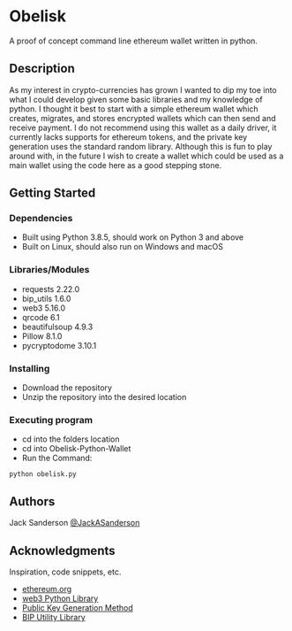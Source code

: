 # Obelisk

A proof of concept command line ethereum wallet written in python.

## Description

As my interest in crypto-currencies has grown I wanted to dip my toe into what 
I could develop given some basic libraries and my knowledge of python. I thought
it best to start with a simple ethereum wallet which creates, migrates, and stores
encrypted wallets which can then send and receive payment. I do not recommend 
using this wallet as a daily driver, it currently lacks supports for ethereum
tokens, and the private key generation uses the standard random library. Although
this is fun to play around with, in the future I wish to create a wallet which
could be used as a main wallet using the code here as a good stepping stone. 

## Getting Started

### Dependencies

* Built using Python 3.8.5, should work on Python 3 and above
* Built on Linux, should also run on Windows and macOS

### Libraries/Modules

* requests 2.22.0
* bip_utils 1.6.0
* web3 5.16.0
* qrcode 6.1
* beautifulsoup 4.9.3
* Pillow 8.1.0
* pycryptodome 3.10.1

### Installing

* Download the repository 
* Unzip the repository into the desired location

### Executing program

* cd into the folders location
* cd into Obelisk-Python-Wallet
* Run the Command:
```
python obelisk.py
```

## Authors

Jack Sanderson
[@JackASanderson](https://twitter.com/JackASanderson)

## Acknowledgments

Inspiration, code snippets, etc.
* [ethereum.org](https://ethereum.org/en/)
* [web3 Python Library](https://web3py.readthedocs.io/en/stable/)
* [Public Key Generation Method](https://www.youtube.com/watch?v=iB3HcPgm_FI)
* [BIP Utility Library](https://pypi.org/project/bip-utils/)
